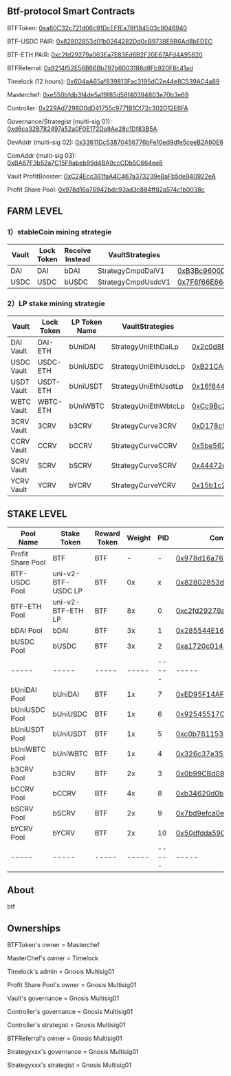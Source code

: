 ## Btf-protocol Smart Contracts
BTFToken: [0xa80C32c721d06c91DcEFfEa78f184503c9046940](https://etherscan.io/address/0xa80C32c721d06c91DcEFfEa78f184503c9046940)

BTF-USDC PAIR: [0x82802853d01b0264282Dd0cB9738E9B6Ad8bEDEC](https://etherscan.io/address/0x82802853d01b0264282Dd0cB9738E9B6Ad8bEDEC)

BTF-ETH PAIR: [0xc2fd29279a063Ea7E83Ed6B2F20E67AFd4A95820](https://etherscan.io/address/0xc2fd29279a063Ea7E83Ed6B2F20E67AFd4A95820)

BTFReferral: [0x8214f52E56B66Bb797b6003188d8Fb920F8c41ad](https://etherscan.io/address/0x8214f52E56B66Bb797b6003188d8Fb920F8c41ad)

Timelock (12 hours): [0x6D4aA65af839813Fac3195dC2e44e8C539AC4a89](https://etherscan.io/address/0x6D4aA65af839813Fac3195dC2e44e8C539AC4a89)

Masterchef: [0xe550bfdb3f4de5a19f85d56f40394803e70b3e69](https://etherscan.io/address/0xe550bfdb3f4de5a19f85d56f40394803e70b3e69)

Controller: [0x229Ad7298D0dD41755c9771B1Cf72c302D12E6FA](https://etherscan.io/address/0x229Ad7298D0dD41755c9771B1Cf72c302D12E6FA)

Governance/Strategist (multi-sig 01): [0xd6ca32B782497a52a0F0E172Da9Ae28c1Df83B5A](https://etherscan.io/address/0xd6ca32B782497a52a0F0E172Da9Ae28c1Df83B5A)

DevAddr (multi-sig 02): [0x33611Dc53870456776bFe10ed9dfe5ceeB2A60E6](https://etherscan.io/address/0x33611Dc53870456776bFe10ed9dfe5ceeB2A60E6)

ComAddr (multi-sig 03): [0xBA67F3b52a7C15F8abeb99d4BA9ccCDb5C664ee8](https://etherscan.io/address/0xBA67F3b52a7C15F8abeb99d4BA9ccCDb5C664ee8)

Vault ProfitBooster: [0xC24Ecc381faA4C467a373239e8aFb5de940922eA](https://etherscan.io/address/0xC24Ecc381faA4C467a373239e8aFb5de940922eA)

Profit Share Pool: [0x978d16a76942bdc93ad3c884ff82a574c1b0038c](https://etherscan.io/address/0x978d16a76942bdc93ad3c884ff82a574c1b0038c)


## FARM LEVEL

### 1）stableCoin mining strategie
| Vault  |  Lock Token | Receive Instead | VaultStrategies  | Vault Contract Address | controller |
|  ----  |  ----  | ----  |  ----  |  ----  |  ----  |
| DAI   | DAI   | bDAI   |  StrategyCmpdDaiV1 |  [0xB3Bc9600D1a4238193382Bb762f1d1f68f687DcD](https://etherscan.io/address/0xB3Bc9600D1a4238193382Bb762f1d1f68f687DcD)  | [Controller](https://etherscan.io/address/0x229Ad7298D0dD41755c9771B1Cf72c302D12E6FA)|
| USDC  | USDC  | bUSDC  |  StrategyCmpdUsdcV1 |  [0x7F6f66E66c5728dd2B53c642C78c009A80110f09](https://etherscan.io/address/0x7F6f66E66c5728dd2B53c642C78c009A80110f09)  | [Controller](https://etherscan.io/address/0x229Ad7298D0dD41755c9771B1Cf72c302D12E6FA)|

### 2）LP stake mining strategie
| Vault  |  Lock Token | LP Token Name | VaultStrategies  | Vault Contract Address | controller |
| ----  |  ----       | ----      |  ----  |  ----  |  ----  |
| DAI Vault   | DAI-ETH     | bUniDAI   |  StrategyUniEthDaiLp  |  [0x2c0d8B83B95A7CD809b2615bB76DcBecF8dBaAC8](https://etherscan.io/address/0x2c0d8B83B95A7CD809b2615bB76DcBecF8dBaAC8)  | [Controller](https://etherscan.io/address/0x229Ad7298D0dD41755c9771B1Cf72c302D12E6FA)|
| USDC Vault  | USDC-ETH    | bUniUSDC  |  StrategyUniEthUsdcLp |  [0xB21CA0E0628356a326787616D8D62C2188BFF445](https://etherscan.io/address/0xB21CA0E0628356a326787616D8D62C2188BFF445)  | [Controller](https://etherscan.io/address/0x229Ad7298D0dD41755c9771B1Cf72c302D12E6FA)|
| USDT Vault  | USDT-ETH    | bUniUSDT  |  StrategyUniEthUsdtLp |  [0x16f644Df844F95F21B445D9f38379F6E38118621](https://etherscan.io/address/0x16f644Df844F95F21B445D9f38379F6E38118621)  | [Controller](https://etherscan.io/address/0x229Ad7298D0dD41755c9771B1Cf72c302D12E6FA)|
| WBTC Vault  | WBTC-ETH    | bUniWBTC  |  StrategyUniEthWbtcLp |  [0xCc9Bc2E388FFC79Ea0FEC84F8e857b968F6Ed0ee](https://etherscan.io/address/0xCc9Bc2E388FFC79Ea0FEC84F8e857b968F6Ed0ee)  | [Controller](https://etherscan.io/address/0x229Ad7298D0dD41755c9771B1Cf72c302D12E6FA)|
| 3CRV Vault  | 3CRV    | b3CRV  |  StrategyCurve3CRV |  [0xD178c9099731aA3CD60804ce889eDe34da8310de](https://etherscan.io/address/0xD178c9099731aA3CD60804ce889eDe34da8310de)  | [Controller](https://etherscan.io/address/0x229Ad7298D0dD41755c9771B1Cf72c302D12E6FA)|
| CCRV Vault  | CCRV    | bCCRV  |  StrategyCurveCCRV |  [0x5be5620dfb655a85262ab2b8700fe2085530f49f](https://etherscan.io/address/0x5be5620dfb655a85262ab2b8700fe2085530f49f)  | [Controller](https://etherscan.io/address/0x229Ad7298D0dD41755c9771B1Cf72c302D12E6FA)|
| SCRV Vault  | SCRV    | bSCRV  |  StrategyCurveSCRV |  [0x44472e63c7c17761806da1ee07e3abe1937b1961](https://etherscan.io/address/0x44472e63c7c17761806da1ee07e3abe1937b1961)  | [Controller](https://etherscan.io/address/0x229Ad7298D0dD41755c9771B1Cf72c302D12E6FA)|
| YCRV Vault  | YCRV    | bYCRV  |  StrategyCurveYCRV |  [0x15b1c273732734a93e4e233f6dfce4b64ca325f3](https://etherscan.io/address/0x15b1c273732734a93e4e233f6dfce4b64ca325f3)  | [Controller](https://etherscan.io/address/0x229Ad7298D0dD41755c9771B1Cf72c302D12E6FA)|



## STAKE LEVEL
|  Pool Name | Stake Token | Reward Token | Weight | PID |  Contract of Staking Token Contract  |
|  ----       | ----   |  ----  |  ----  |  ----  | ----  |
| Profit Share Pool  | BTF | BTF |  -|  -|  [0x978d16a76942bdc93ad3c884ff82a574c1b0038c](https://etherscan.io/address/0x978d16a76942bdc93ad3c884ff82a574c1b0038c) |
| BTF-USDC Pool  | uni-v2-BTF-USDC LP | BTF | 0x | x |  [0x82802853d01b0264282Dd0cB9738E9B6Ad8bEDEC](https://etherscan.io/address/0x82802853d01b0264282Dd0cB9738E9B6Ad8bEDEC)|
| BTF-ETH Pool  | uni-v2-BTF-ETH LP | BTF |  8x |  0 |  [0xc2fd29279a063Ea7E83Ed6B2F20E67AFd4A95820](https://etherscan.io/address/0xc2fd29279a063Ea7E83Ed6B2F20E67AFd4A95820) |
| bDAI Pool   | bDAI   | BTF |  3x |  1 |  [0x285544E16944fb2d24Ae1d83e6111D33d2eC1C80](https://etherscan.io/address/0x285544E16944fb2d24Ae1d83e6111D33d2eC1C80) |
| bUSDC Pool  | bUSDC  | BTF |  3x |  2 |  [0xa1720c0146a1cEC87B6A99cdEB7FF47145ed4f84](https://etherscan.io/address/0xa1720c0146a1cEC87B6A99cdEB7FF47145ed4f84) |
| -----  | -----   | ----- |  ----- | ----- | ----- | 
| bUniDAI Pool  | bUniDAI | BTF |  1x |  7 |  [0xED95F14AFAF2495D3096DC26De825bC7CBcc6abC](https://etherscan.io/address/0xED95F14AFAF2495D3096DC26De825bC7CBcc6abC) |
| bUniUSDC Pool  | bUniUSDC | BTF |  1x |  6 |  [0x92545517C90c10FB36cA4Ec23590413106105bf4](https://etherscan.io/address/0x92545517C90c10FB36cA4Ec23590413106105bf4) |
| bUniUSDT Pool  | bUniUSDT | BTF |  1x |  5 |  [0xc0b7611533c32182D06837fDeab2778B3952a2c4](https://etherscan.io/address/0xc0b7611533c32182D06837fDeab2778B3952a2c4) |
| bUniWBTC Pool  | bUniWBTC | BTF |  1x|  4 |  [0x326c37e35175c5869afF0730a617aaCC95dE595F](https://etherscan.io/address/0x326c37e35175c5869afF0730a617aaCC95dE595F) |
| b3CRV Pool  | b3CRV | BTF |  2x |  3 |  [0x0b99CBd081B588bB75D7388Ab07bdE31Afb018f1](https://etherscan.io/address/0x0b99CBd081B588bB75D7388Ab07bdE31Afb018f1) |
| bCCRV Pool  | bCCRV | BTF |  4x |  8 |  [0xb34620d0b30648c9597799193e2265bee04606a8](https://etherscan.io/address/0xb34620d0b30648c9597799193e2265bee04606a8) |
| bSCRV Pool  | bSCRV | BTF |  2x |  9 |  [0x7bd9efca0ea682cc455456dc6ea9f1774a7667c9](https://etherscan.io/address/0x7bd9efca0ea682cc455456dc6ea9f1774a7667c9) |
| bYCRV Pool  | bYCRV | BTF |  2x |  10 |  [0x50dfdda590ea1c38a6f041a4f383818c9caf3b16](https://etherscan.io/address/0x50dfdda590ea1c38a6f041a4f383818c9caf3b16) |
| -----  | -----   | ----- |  ----- | ----- | ----- |

## About
btf

## Ownerships

BTFToken's owner = Masterchef

MasterChef's owner = Timelock

Timelock's admin = Gnosis Multisig01

Profit Share Pool's owner = Gnosis Multisig01

Vault's governance = Gnosis Multisig01

Controller's governance = Gnosis Multisig01

Controller's strategist = Gnosis Multisig01

BTFReferral's owner = Gnosis Multisig01

Strategyxxx's governance = Gnosis Multisig01

Strategyxxx's strategist = Gnosis Multisig01
